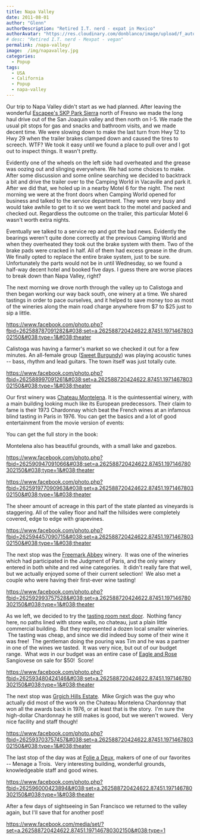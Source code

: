 ```yaml
---
title: Napa Valley
date: 2011-08-01
author: "Glenn"
authorDescription: "Retired I.T. nerd - expat in Mexico"
authorAvatar: "https://res.cloudinary.com/donblanco/image/upload/f_auto,q_auto/Vagabondians/avatar-small.png"
# desc: "Retired I.T. nerd - Mexpat - vegan"
permalink: /napa-valley/
image:  /img/napavalley.jpg
categories:
  - Popup
tags:
  - USA
  - California
  - Popup
  - napa-valley
---
```

Our trip to Napa Valley didn't start as we had planned. After leaving the wonderful <a title="Park Sierra" href="https://www.parksierra.net/" target="_blank">Escapee's SKP Park Sierra</a> north of Fresno we made the long haul drive out of the San Joaquin valley and then north on I-5. We made the usual pit stops for gas and snacks and bathroom visits, and we made decent time. We were slowing down to make the last turn from Hwy 12 to Hwy 29 when the trailer brakes clamped down and caused the tires to screech. WTF? We took it easy until we found a place to pull over and I got out to inspect things. It wasn't pretty.

Evidently one of the wheels on the left side had overheated and the grease was oozing out and slinging everywhere. We had some choices to make. After some discussion and some online searching we decided to backtrack a bit and drive the trailer over to the Camping World in Vacaville and park it. After we did that, we holed up in a nearby Motel 6 for the night. The next morning we were at the front doors when Camping World opened for business and talked to the service department. They were very busy and would take awhile to get to it so we went back to the motel and packed and checked out. Regardless the outcome on the trailer, this particular Motel 6 wasn't worth extra nights.

Eventually we talked to a service rep and got the bad news. Evidently the bearings weren't quite done correctly at the previous Camping World and when they overheated they took out the brake system with them. Two of the brake pads were cracked in half. All of them had excess grease in the drum. We finally opted to replace the entire brake system, just to be sure. Unfortunately the parts would not be in until Wednesday, so we found a half-way decent hotel and booked five days. I guess there are worse places to break down than Napa Valley, right?

The next morning we drove north through the valley up to Calistoga and then began working our way back south, one winery at a time. We shared tastings in order to pace ourselves, and it helped to save money too as most of the wineries along the main road charge anywhere from $7 to $25 just to sip a little.

https://www.facebook.com/photo.php?fbid=262588787091282&#038;set=a.262588720424622.87451.197146780302150&#038;type=1&#038;theater

Calistoga was having a farmer's market so we checked it out for a few minutes. An all-female group (<a title="Sweet Burgundy" href="https://www.myspace.com/sweetburgundy" target="_blank">Sweet Burgundy</a>) was playing acoustic tunes -- bass, rhythm and lead guitars. The town itself was just totally cute.

https://www.facebook.com/photo.php?fbid=262588997091261&#038;set=a.262588720424622.87451.197146780302150&#038;type=1&#038;theater

Our first winery was <a title="Chateau Montelena" href="https://montelena.com" target="_blank">Chateau Montelena</a>. It is the quintessential winery, with a main building looking much like its European predecessors. Their claim to fame is their 1973 Chardonnay which beat the French wines at an infamous blind tasting in Paris in 1976. You can get the basics and a lot of good entertainment from the movie version of events:



You can get the full story in the book:



Montelena also has beautiful grounds, with a small lake and gazebos.

https://www.facebook.com/photo.php?fbid=262590947091066&#038;set=a.262588720424622.87451.197146780302150&#038;type=1&#038;theater

https://www.facebook.com/photo.php?fbid=262591977090963&#038;set=a.262588720424622.87451.197146780302150&#038;type=1&#038;theater

The sheer amount of acreage in this part of the state planted as vineyards is staggering. All of the valley floor and half the hillsides were completely covered, edge to edge with grapevines.

https://www.facebook.com/photo.php?fbid=262594457090715&#038;set=a.262588720424622.87451.197146780302150&#038;type=1&#038;theater

The next stop was the <a href="https://www.freemarkabbey.com//index.cfm" target="_blank">Freemark Abbey</a> winery.  It was one of the wineries which had participated in the Judgment of Paris, and the only winery entered in both white and red wine categories.  It didn't really fare that well, but we actually enjoyed some of their current selection!  We also met a couple who were having their first-ever wine tasting!

https://www.facebook.com/photo.php?fbid=262592993757528&#038;set=a.262588720424622.87451.197146780302150&#038;type=1&#038;theater

As we left, we decided to try the <a href="https://www.adozenvintners.com/" target="_blank">tasting room next door</a>.  Nothing fancy here, no paths lined with stone walls, no chateau, just a plain little commercial building.  But they represented a dozen local smaller wineries.  The tasting was cheap, and since we did indeed buy some of their wine it was free!  The gentleman doing the pouring was Tim and he was a partner in one of the wines we tasted.  It was very nice, but out of our budget range.  What *was* in our budget was an entire case of <a href="https://www.eagleandrose.com/" target="_blank">Eagle and Rose</a> Sangiovese on sale for $50!  Score!

https://www.facebook.com/photo.php?fbid=262593480424146&#038;set=a.262588720424622.87451.197146780302150&#038;type=1&#038;theater

The next stop was <a href="https://www.grgich.com/" target="_blank">Grgich Hills Estate</a>.  Mike Grgich was the guy who actually did most of the work on the Chateau Montelena Chardonnay that won all the awards back in 1976, or at least that is the story.  I'm sure the high-dollar Chardonnay he still makes is good, but we weren't wowed.  Very nice facility and staff though!

https://www.facebook.com/photo.php?fbid=262593703757457&#038;set=a.262588720424622.87451.197146780302150&#038;type=1&#038;theater

The last stop of the day was at <a href="https://folieadeux.com/" target="_blank">Folie a Deux</a>, makers of one of our favorites -- Menage a Trois.  Very interesting building, wonderful grounds, knowledgeable staff and good wines.

https://www.facebook.com/photo.php?fbid=262596000423894&#038;set=a.262588720424622.87451.197146780302150&#038;type=1&#038;theater

After a few days of sightseeing in San Francisco we returned to the valley again, but I'll save that for another post!

https://www.facebook.com/media/set/?set=a.262588720424622.87451.197146780302150&#038;type=1